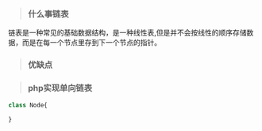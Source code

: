 > ### 什么事链表
链表是一种常见的基础数据结构，是一种线性表,但是并不会按线性的顺序存储数据，而是在每一个节点里存到下一个节点的指针。

> ### 优缺点

> ### php实现单向链表
```php
class Node{
    
}
```